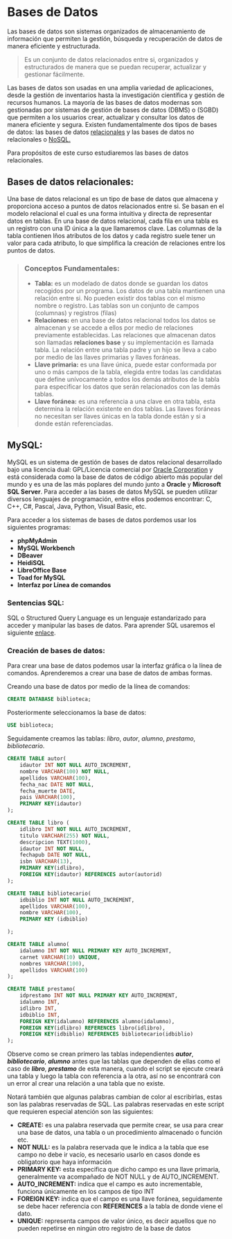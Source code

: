 # **Bases de Datos** 
Las bases de datos son sistemas organizados de almacenamiento de información que permiten la gestión, búsqueda y recuperación de datos de manera eficiente y estructurada. 
> Es un conjunto de datos relacionados entre si, organizados y estructurados de manera que se puedan recuperar, actualizar y gestionar fácilmente. 

Las bases de datos son usadas en una amplia variedad de aplicaciones, desde la gestión de inventarios hasta la investigación científica y gestión de recursos humanos. La mayoría de las bases de datos modernas son gestionadas por sistemas de gestión de bases de datos (DBMS) o (SGBD) que permiten a los usuarios crear, actualizar y consultar los datos de manera eficiente y segura. Existen fundamentalmente dos tipos de bases de datos: las bases de datos [relacionales](https://www.oracle.com/ar/database/what-is-a-relational-database/) y las bases de datos no relacionales o [NoSQL.](https://ayudaleyprotecciondatos.es/bases-de-datos/no-relacional/)

Para propósitos de este curso estudiaremos las bases de datos relacionales. 

## **Bases de datos relacionales:** 
Una base de datos relacional es un tipo de base de datos que almacena y proporciona acceso a puntos de datos relacionados entre si. Se basan en el modelo relacional el cual es una forma intuitiva y directa de representar datos en tablas. En una base de datos relacional, cada fila en una tabla es un registro con una ID única a la que llamaremos clave. Las columnas de la tabla contienen lños atributos de los datos y cada registro suele tener un valor para cada atributo, lo que simplifica la creación de relaciones entre los puntos de datos. 

> ### **Conceptos Fundamentales:** 
> * **Tabla:**  es un modelado de datos donde se guardan los datos recogidos por un programa. Los datos de una tabla mantienen una relación entre si. No pueden existir dos tablas con el mismo nombre o registro. Las tablas son un conjunto de campos (columnas) y registros (filas)
> * **Relaciones:** en una base de datos relacional todos los datos se almacenan y se accede a ellos por medio de relaciones previamente establecidas. Las relaciones que almacenan datos son llamadas **relaciones base** y su implementación es llamada tabla. La relación entre una tabla padre y un hijo  se lleva a cabo por medio de las llaves primarias y llaves foráneas. 
> * **Llave primaria:** es una llave única, puede estar conformada por uno o más campos de la tabla, elegida entre todas las candidatas que define unívocamente a todos los demás atributos de la tabla para especificar los datos que serán relacionados con las demás tablas. 
> * **Llave foránea:** es una referencia a una clave en otra tabla, esta determina la relación existente en dos tablas. Las llaves foráneas no necesitan ser llaves únicas en la tabla donde están y si a donde están referenciadas.

## **MySQL:**
MySQL es un sistema de gestión de bases de datos relacional desarrollado bajo una licencia dual: GPL/Licencia comercial por [Oracle Corporation](https://es.wikipedia.org/wiki/Oracle_Corporation) y está considerada como la base de datos de código abierto más popular del mundo y es una de las más poplares del mundo junto a **Oracle** y **Microsoft SQL Server**. Para acceder a las bases de datos MySQL se pueden utilizar diversos lenguajes de programación, entre ellos podemos encontrar: 
C, C++, C#, Pascal, Java, Python, Visual Basic, etc. 

Para acceder a los sistemas de  bases de datos pordemos usar los siguientes programas: 
* **phpMyAdmin**
* **MySQL Workbench**
* **DBeaver**
* **HeidiSQL**
* **LibreOffice Base**
* **Toad for MySQL**
* **Interfaz por Línea de comandos**

### **Sentencias SQL:** 
SQL o Structured Query Language es un lenguaje estandarizado para acceder y manipular las bases de datos. Para aprender SQL usaremos el siguiente [enlace](https://www.w3schools.com/sql/sql_intro.asp).

### **Creación de bases de datos:** 
Para crear una base de datos podemos usar la interfaz gráfica o la línea de comandos. Aprenderemos a crear una base de datos de ambas formas. 

Creando una base de datos por medio de la línea de comandos: 
```sql
CREATE DATABASE biblioteca;
``` 
Posteriormente seleccionamos la base de datos:
```sql
USE biblioteca;
```
Seguidamente creamos las tablas: *libro*, *autor*, *alumno*, *prestamo*, *bibliotecario*.
```sql
CREATE TABLE autor(
    idautor INT NOT NULL AUTO_INCREMENT,
    nombre VARCHAR(100) NOT NULL,
    apellidos VARCHAR(100),
    fecha_nac DATE NOT NULL,
    fecha_muerte DATE,
    pais VARCHAR(100),
    PRIMARY KEY(idautor)
);

CREATE TABLE libro (
    idlibro INT NOT NULL AUTO_INCREMENT,
    titulo VARCHAR(255) NOT NULL,
    descripcion TEXT(1000),
    idautor INT NOT NULL,
    fechapub DATE NOT NULL,
    isbn VARCHAR(13),
    PRIMARY KEY(idlibro), 
    FOREIGN KEY(idautor) REFERENCES autor(autorid)
);

CREATE TABLE bibliotecario(
    idbiblio INT NOT NULL AUTO_INCREMENT,
    apellidos VARCHAR(100),
    nombre VARCHAR(100),
    PRIMARY KEY (idbiblio)

);

CREATE TABLE alumno(
    idalumno INT NOT NULL PRIMARY KEY AUTO_INCREMENT,
    carnet VARCHAR(10) UNIQUE,
    nombres VARCHAR(100),
    apellidos VARCHAR(100)
);

CREATE TABLE prestamo(
    idprestamo INT NOT NULL PRIMARY KEY AUTO_INCREMENT,
    idalumno INT,
    idlibro INT,
    idbiblio INT,
    FOREIGN KEY(idalumno) REFERENCES alumno(idalumno),
    FOREIGN KEY(idlibro) REFERENCES libro(idlibro),
    FOREIGN KEY(idbiblio) REFERENCES bibliotecario(idbiblio)
);
```
Observe como se crean primero las tablas independientes ***autor***, ***bibliotecario***, ***alumno*** antes que las tablas que dependen de ellas como el caso de ***libro***, ***prestamo*** de esta manera, cuando el script se ejecute creará una tabla y luego la tabla con referencia a la otra, así no se encontrará con un error al crear una relación a una tabla que no existe.

Notará también que algunas palabras cambian de color al escribirlas, estas son las palabras reservadas de SQL. Las palabras reservadas en este script que requieren especial atención son las siguientes:

* **CREATE:** es una palabra reservada que permite crear, se usa para crear una base de datos, una tabla o un procedimiento almacenado o función etc. 
* **NOT NULL:** es la palabra reservada que le indica a la tabla que ese campo no debe ir vacío, es necesario usarlo en casos donde es obligatorio que haya información
* **PRIMARY KEY:** esta especifica que dicho campo es una llave primaria, generalmente va acompañado de NOT NULL y de AUTO_INCREMENT.
* **AUTO_INCREMENT:** indica que el campo es auto incrementable, funciona únicamente en los campos de tipo INT
* **FOREIGN KEY:** indica que el campo es una llave foránea, seguidamente se debe hacer referencia con **REFERENCES** a la tabla de donde viene el dato.
* **UNIQUE:** representa campos de valor único, es decir aquellos que no pueden repetirse en ningún otro registro de la base de datos





